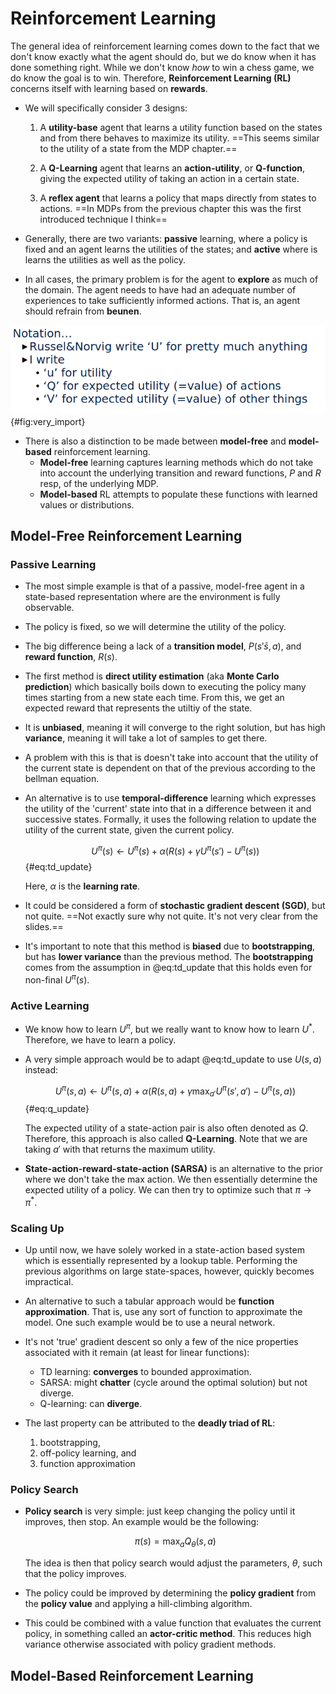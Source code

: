 # Reinforcement Learning

The general idea of reinforcement learning comes down to the fact that we don't
know exactly what the agent should do, but we do know when it has done something
right. While we don't know _how_ to win a chess game, we do know the goal is to
win. Therefore, **Reinforcement Learning (RL)** concerns itself with learning
based on **rewards**.

- We will specifically consider 3 designs:

  1. A **utility-base** agent that learns a utility function based on the
     states and from there behaves to maximize its utility. ==This
     seems similar to the utility of a state from the MDP chapter.==

  2. A **Q-Learning** agent that learns an **action-utility**, or
     **Q-function**, giving the expected utility of taking an action in a
     certain state.

  3. A **reflex agent** that learns a policy that maps directly from states to
     actions. ==In MDPs from the previous chapter this was the first introduced
     technique I think==

- Generally, there are two variants: **passive** learning, where a policy is
  fixed and an agent learns the utilities of the states; and **active** where is
  learns the utilities as well as the policy.

- In all cases, the primary problem is for the agent to **explore** as much of
  the domain. The agent needs to have had an adequate number of experiences to
  take sufficiently informed actions. That is, an agent should refrain from
  **beunen**.

![I guess this might be important for the exam](images/image-1.png){#fig:very_import}

- There is also a distinction to be made between **model-free** and
  **model-based** reinforcement learning.
  - **Model-free** learning captures learning methods which do not take into
    account the underlying transition and reward functions, $P$ and $R$ resp, of
    the underlying MDP.
  - **Model-based** RL attempts to populate these functions with learned values
    or distributions.

## Model-Free Reinforcement Learning

### Passive Learning

- The most simple example is that of a passive, model-free agent in a
  state-based representation where are the environment is fully observable.
- The policy is fixed, so we will determine the utility of the policy.
- The big difference being a lack of a **transition model**, $P(s' \bar s,a)$,
  and **reward function**, $R(s)$.

- The first method is **direct utility estimation** (aka **Monte Carlo
  prediction**) which basically boils down to executing the policy many times
  starting from a new state each time. From this, we get an expected reward that
  represents the utiltiy of the state.
- It is **unbiased**, meaning it will converge to the right solution, but has
  high **variance**, meaning it will take a lot of samples to get there.
- A problem with this is that is doesn't take into account that the utility of
  the current state is dependent on that of the previous according to the
  bellman equation.

- An alternative is to use **temporal-difference** learning which expresses the
  utility of the 'current' state into that in a difference between it and
  successive states. Formally, it uses the following relation to update the
  utility of the current state, given the current policy.

  $$
  U^\pi(s) \leftarrow U^\pi(s) + \alpha(R(s) + \gamma U^\pi(s') - U^\pi(s))
  $${#eq:td_update}

  Here, $\alpha$ is the **learning rate**.
- It could be considered a form of **stochastic gradient descent (SGD)**, but
  not quite. ==Not exactly sure why not quite. It's not very clear from the
  slides.==
- It's important to note that this method is **biased** due to
  **bootstrapping**, but has **lower variance** than the previous method. The
  **bootstrapping** comes from the assumption in @eq:td_update that this holds
  even for non-final $U^\pi(s)$.

### Active Learning

- We know how to learn $U^\pi$, but we really want to know how to learn $U^*$.
  Therefore, we have to learn a policy.

- A very simple approach would be to adapt @eq:td_update to use $U(s, a)$
  instead:

  $$
  U^\pi(s, a) \leftarrow U^\pi(s, a) + \alpha(R(s, a) + \gamma \max_{a'} U^\pi(s', a') -
  U^\pi(s, a))
  $${#eq:q_update}

  The expected utility of a state-action pair is also often denoted as $Q$.
  Therefore, this approach is also called **Q-Learning**. Note that we are
  taking $a'$ with that returns the maximum utility.

- **State-action-reward-state-action (SARSA)** is an alternative to the prior
  where we don't take the max action. We then essentially determine the expected
  utility of a policy. We can then try to optimize such that $\pi \rightarrow \pi^*$.

### Scaling Up

- Up until now, we have solely worked in a state-action based system which is
  essentially represented by a lookup table. Performing the previous algorithms
  on large state-spaces, however, quickly becomes impractical.

- An alternative to such a tabular approach would be **function approximation**.
  That is, use any sort of function to approximate the model. One such example
  would be to use a neural network.

- It's not 'true' gradient descent so only a few of the nice properties
  associated with it remain (at least for linear functions):
  - TD learning: **converges** to bounded approximation.
  - SARSA: might **chatter** (cycle around the optimal solution) but not diverge.
  - Q-learning: can **diverge**.

- The last property can be attributed to the **deadly triad of RL**:
  1. bootstrapping,
  2. off-policy learning, and
  3. function approximation

### Policy Search

- **Policy search** is very simple: just keep changing the policy until it
  improves, then stop. An example would be the following:

  $$
  \pi(s)=\operatorname*{max}_{a}Q_{\theta}(s,a)
  $$

  The idea is then that policy search would adjust the parameters, $\theta$,
  such that the policy improves.

- The policy could be improved by determining the **policy gradient** from the
  **policy value** and applying a hill-climbing algorithm.

- This could be combined with a value function that evaluates the current
  policy, in something called an **actor-critic method**. This reduces high
  variance otherwise associated with policy gradient methods.

## Model-Based Reinforcement Learning
